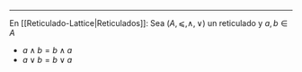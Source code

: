***
En [[Reticulado-Lattice|Reticulados]]:
Sea $(A,⩽,∧,∨)$ un reticulado y $a,b∈A$
- $a∧b=b∧a$
- $a∨b=b∨a$
